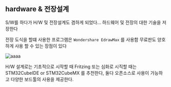 ## hardware & 전장설계

S/W를 하다가 H/W 및 전장설계도 겸하게 되었다... 하드웨어 및 전장의 대한 기술을 저장한다

전장 도식을 할떄 사용한 프로그램은  ```Wondershare EdrawMax``` 를 사용함 무료판도 양호 하게 사용 할 수 있는 장점이 있다

![aaaa](https://user-images.githubusercontent.com/84003327/149474386-380fd59c-045c-4315-8855-f7e6b284d5f2.PNG)

H/W 설계로는 기초적으로 시작할 때 Fritzing 또는 심화로 시직할 때는 STM32CubeIDE or STM32CubeMX 를 추천한다, 둘다 오픈소스로 사용이 가능하고 다양한 보드툴의 사용을 제공한다.

